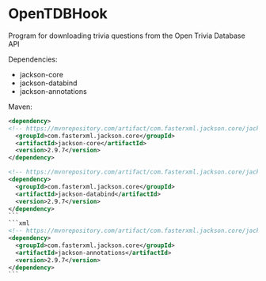 # OpenTDBHook
Program for downloading trivia questions from the Open Trivia Database API

Dependencies:
- jackson-core
- jackson-databind
- jackson-annotations

Maven:
```xml
<dependency> 
<!-- https://mvnrepository.com/artifact/com.fasterxml.jackson.core/jackson-core -->
  <groupId>com.fasterxml.jackson.core</groupId>
  <artifactId>jackson-core</artifactId>
  <version>2.9.7</version>
</dependency>
```
````xml
<!-- https://mvnrepository.com/artifact/com.fasterxml.jackson.core/jackson-databind -->
<dependency>
  <groupId>com.fasterxml.jackson.core</groupId>
  <artifactId>jackson-databind</artifactId>
  <version>2.9.7</version>
</dependency>
```
```xml
<!-- https://mvnrepository.com/artifact/com.fasterxml.jackson.core/jackson-annotations -->
<dependency>
  <groupId>com.fasterxml.jackson.core</groupId>
  <artifactId>jackson-annotations</artifactId>
  <version>2.9.7</version>
</dependency>
```
